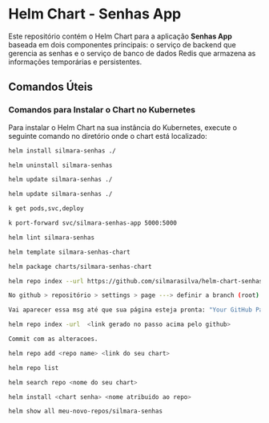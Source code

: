 # Helm Chart - Senhas App

Este repositório contém o Helm Chart para a aplicação **Senhas App** baseada em dois componentes principais: o serviço de backend que gerencia as senhas e o serviço de banco de dados Redis que armazena as informações temporárias e persistentes.

## Comandos Úteis

### Comandos para Instalar o Chart no Kubernetes

Para instalar o Helm Chart na sua instância do Kubernetes, execute o seguinte comando no diretório onde o chart está localizado:

```bash
helm install silmara-senhas ./

helm uninstall silmara-senhas

helm update silmara-senhas ./

helm update silmara-senhas ./

k get pods,svc,deploy

k port-forward svc/silmara-senhas-app 5000:5000

helm lint silmara-senhas

helm template silmara-senhas-chart

helm package charts/silmara-senhas-chart

helm repo index --url https://github.com/silmarasilva/helm-chart-senhas-app.git .

No github > repositório > settings > page ---> definir a branch (root)

Vai aparecer essa msg até que sua página esteja pronta: "Your GitHub Pages site is currently being built from the main branch"

helm repo index -url  <link gerado no passo acima pelo github>

Commit com as alteracoes.

helm repo add <repo name> <link do seu chart>

helm repo list 

helm search repo <nome do seu chart>

helm install <chart senha> <nome atribuido ao repo> 

helm show all meu-novo-repos/silmara-senhas




















